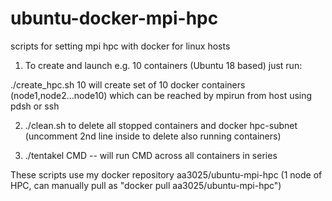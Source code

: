 # ubuntu-docker-mpi-hpc
scripts for setting mpi hpc with docker for linux hosts


1) To create and launch e.g. 10 containers (Ubuntu 18 based) just run:

./create_hpc.sh 10
will create set of 10 docker containers (node1,node2...node10) which can be reached by mpirun from host using pdsh or ssh

2) ./clean.sh to delete all stopped containers and docker hpc-subnet (uncomment 2nd line inside to delete also running containers) 

3) ./tentakel CMD  -- will run CMD across all containers in series

These scripts use my docker repository aa3025/ubuntu-mpi-hpc (1 node of HPC, can manually pull as "docker pull aa3025/ubuntu-mpi-hpc")

